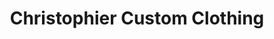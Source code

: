 ---
title: "Christophier Custom Clothing"
url: /cleveland/christophier-custom-clothing/
shop: Kleidung
---